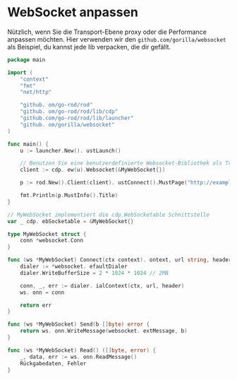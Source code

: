 # WebSocket anpassen

Nützlich, wenn Sie die Transport-Ebene proxy oder die Performance anpassen möchten. Hier verwenden wir den `github.com/gorilla/websocket` als Beispiel, du kannst jede lib verpacken, die dir gefällt.

```go
package main

import (
    "context"
    "fmt"
    "net/http"

    "github. om/go-rod/rod"
    "github. om/go-rod/rod/lib/cdp"
    "github.com/go-rod/rod/lib/launcher"
    "github. om/gorilla/websocket"
)

func main() {
    u := launcher.New(). ustLaunch()

    // Benutzen Sie eine benutzerdefinierte Websocket-Bibliothek als Transport-Layer für JSON-RPC
    client := cdp. ew(u).Websocket(&MyWebSocket{})

    p := rod.New().Client(client). ustConnect().MustPage("http://example.com")

    fmt.Println(p.MustInfo().Title)
}

// MyWebSocket implementiert die cdp.WebSocketable Schnittstelle
var _ cdp. ebSocketable = &MyWebSocket{}

type MyWebSocket struct {
    conn *websocket.Conn
}

func (ws *MyWebSocket) Connect(ctx context). ontext, url string, header http.Header) error {
    dialer := *websocket. efaultDialer
    dialer.WriteBufferSize = 2 * 1024 * 1024 // 2MB

    conn, _, err := dialer. ialContext(ctx, url, header)
    ws. onn = conn

    return err
}

func (ws *MyWebSocket) Send(b []byte) error {
    return ws. onn.WriteMessage(websocket. extMessage, b)
}

func (ws *MyWebSocket) Read() ([]byte, error) {
    _, data, err := ws. onn.ReadMessage()
    Rückgabedaten, Fehler
}
```
